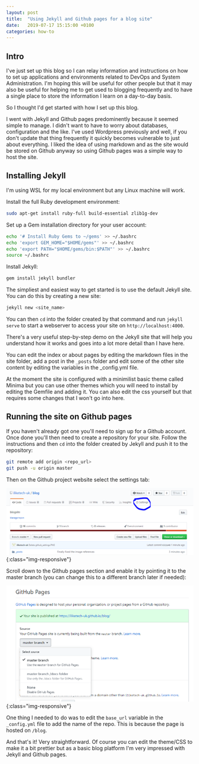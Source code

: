 ```yaml
---
layout: post
title:  "Using Jekyll and Github pages for a blog site"
date:   2019-07-17 15:15:00 +0100
categories: how-to
---
```


## Intro

I've just set up this blog so I can relay information and instructions on how to set up applications and environments related to DevOps and System Administration. I'm hoping this will be useful for other people but that it may also be useful for helping me to get used to blogging frequently and to have a single place to store the information I learn on a day-to-day basis.

So I thought I'd get started with how I set up this blog.

I went with Jekyll and Github pages predominently because it seemed simple to manage. I didn't want to have to worry about databases, configuration and the like. I've used Wordpress previously and well, if you don't update that thing frequently it quickly becomes vulnerable to just about everything.
I liked the idea of using markdown and as the site would be stored on Github anyway so using Github pages was a simple way to host the site.

## Installing Jekyll

I'm using WSL for my local environment but any Linux machine will work.

Install the full Ruby development environment:

```bash
sudo apt-get install ruby-full build-essential zlib1g-dev
```

Set up a Gem installation directory for your user account:

```bash
echo '# Install Ruby Gems to ~/gems' >> ~/.bashrc
echo 'export GEM_HOME="$HOME/gems"' >> ~/.bashrc
echo 'export PATH="$HOME/gems/bin:$PATH"' >> ~/.bashrc
source ~/.bashrc
```

Install Jekyll:

```bash
gem install jekyll bundler
```

The simpliest and easiest way to get started is to use the default Jekyll site. You can do this by creating a new site:

```bash
jekyll new <site_name>
```

You can then `cd` into the folder created by that command and run `jekyll serve` to start a webserver to access your site on `http://localhost:4000`.

There's a very useful step-by-step demo on the Jekyll site that will help you understand how it works and goes into a lot more detail than I have here.

You can edit the index or about pages by editing the markdown files in the site folder, add a post in the `_posts` folder and edit some of the other site content by editing the variables in the _config.yml file.

At the moment the site is configured with a minimilist basic theme called Minima but you can use other themes which you will need to install by editing the Gemfile and adding it. You can also edit the css yourself but that requires some changes that I won't go into here.

## Running the site on Github pages

If you haven't already got one you'll need to sign up for a Github account. Once done you'll then need to create a repository for your site. Follow the instructions and then `cd` into the folder created by Jekyll and push it to the repository:

```bash
git remote add origin <repo_url>
git push -u origin master
```

Then on the Github project website select the settings tab:

![image](/assets/images/github_settings.png){:class="img-responsive"}

Scroll down to the Github pages section and enable it by pointing it to the master branch (you can change this to a different branch later if needed):

![image](/assets/images/github_pages.png){:class="img-responsive"}

One thing I needed to do was to edit the `base_url` variable in the `_config.yml` file to add the name of the repo. This is because the page is hosted on `/blog`.

And that's it! Very straightforward. Of course you can edit the theme/CSS to make it a bit prettier but as a basic blog platform I'm very impressed with Jekyll and Github pages.
